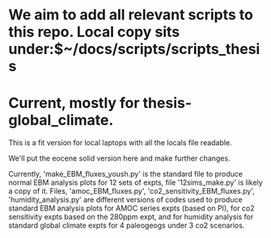 # We aim to add all relevant scripts to this repo. Local copy sits under:$~/docs/scripts/scripts_thesis
# Current, mostly for thesis-global_climate.
This is a fit version for local laptops with all the locals file readable.

We'll put the eocene solid version here and make further changes.

Currently, 'make_EBM_fluxes_yoush.py' is the standard file to produce normal EBM analysis plots for 12 sets of expts, file '12sims_make.py' is likely a copy of it.
Files, 'amoc_EBM_fluxes.py', 'co2_sensitivity_EBM_fluxes.py', 'humidity_analysis.py' are different versions of codes used to produce standard EBM analysis plots for AMOC series expts (based on PI), for co2 sensitivity expts based on the 280ppm expt, and for humidity analysis for standard global climate expts for 4 paleogeogs under 3 co2 scenarios.
